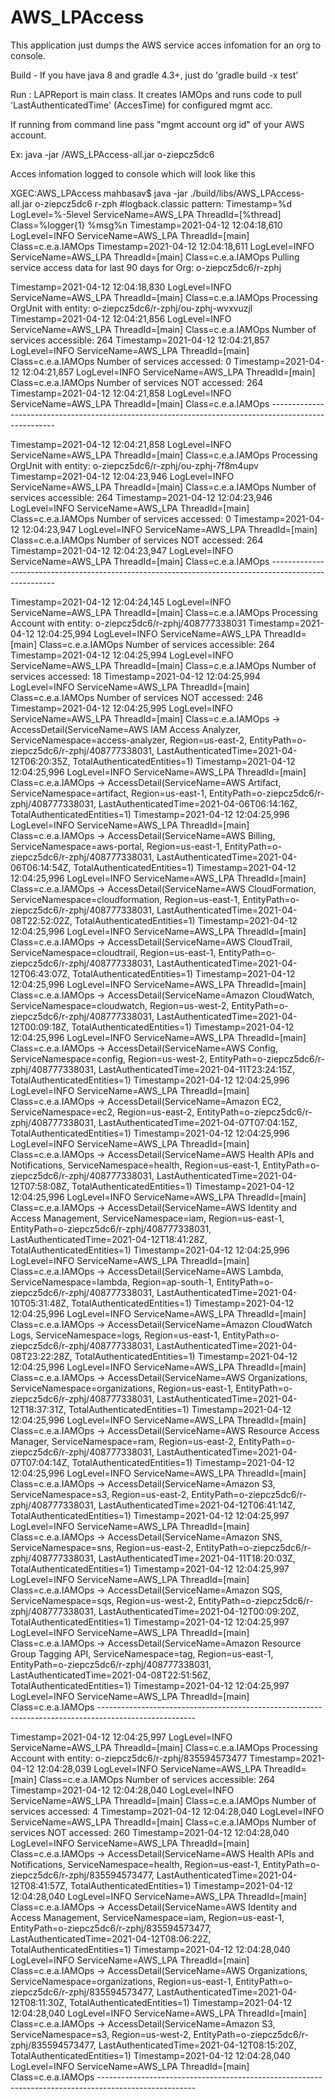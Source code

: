 # AWS_LPAccess

This application just dumps the AWS service acces infomation for an org to console.

Build - If you have java 8 and gradle 4.3+, just do 'gradle build -x test' 

Run : LAPReport is main class. It creates IAMOps and runs code to pull 'LastAuthenticatedTime' (AccesTime) for configured mgmt acc.

If running from command line pass "mgmt account org id" of your AWS account.

Ex: java -jar <path>/AWS_LPAccess-all.jar o-ziepcz5dc6

Acces infomation logged to console which will look like this

XGEC:AWS_LPAccess mahbasav$ java -jar ./build/libs/AWS_LPAccess-all.jar o-ziepcz5dc6 r-zph
#logback.classic pattern: Timestamp=%d LogLevel=%-5level ServiceName=AWS_LPA ThreadId=[%thread] Class=%logger{1} %msg%n
Timestamp=2021-04-12 12:04:18,610 LogLevel=INFO  ServiceName=AWS_LPA ThreadId=[main] Class=c.e.a.IAMOps
Timestamp=2021-04-12 12:04:18,611 LogLevel=INFO  ServiceName=AWS_LPA ThreadId=[main] Class=c.e.a.IAMOps Pulling service access data for last 90 days for Org: o-ziepcz5dc6/r-zphj

Timestamp=2021-04-12 12:04:18,830 LogLevel=INFO  ServiceName=AWS_LPA ThreadId=[main] Class=c.e.a.IAMOps Processing OrgUnit with entity: o-ziepcz5dc6/r-zphj/ou-zphj-wvxvuzjl
Timestamp=2021-04-12 12:04:21,856 LogLevel=INFO  ServiceName=AWS_LPA ThreadId=[main] Class=c.e.a.IAMOps Number of services accessible:   264
Timestamp=2021-04-12 12:04:21,857 LogLevel=INFO  ServiceName=AWS_LPA ThreadId=[main] Class=c.e.a.IAMOps Number of services accessed:     0
Timestamp=2021-04-12 12:04:21,857 LogLevel=INFO  ServiceName=AWS_LPA ThreadId=[main] Class=c.e.a.IAMOps Number of services NOT accessed: 264
Timestamp=2021-04-12 12:04:21,858 LogLevel=INFO  ServiceName=AWS_LPA ThreadId=[main] Class=c.e.a.IAMOps ------------------------------------------------------------------------------------------------------

Timestamp=2021-04-12 12:04:21,858 LogLevel=INFO  ServiceName=AWS_LPA ThreadId=[main] Class=c.e.a.IAMOps Processing OrgUnit with entity: o-ziepcz5dc6/r-zphj/ou-zphj-7f8m4upv
Timestamp=2021-04-12 12:04:23,946 LogLevel=INFO  ServiceName=AWS_LPA ThreadId=[main] Class=c.e.a.IAMOps Number of services accessible:   264
Timestamp=2021-04-12 12:04:23,946 LogLevel=INFO  ServiceName=AWS_LPA ThreadId=[main] Class=c.e.a.IAMOps Number of services accessed:     0
Timestamp=2021-04-12 12:04:23,947 LogLevel=INFO  ServiceName=AWS_LPA ThreadId=[main] Class=c.e.a.IAMOps Number of services NOT accessed: 264
Timestamp=2021-04-12 12:04:23,947 LogLevel=INFO  ServiceName=AWS_LPA ThreadId=[main] Class=c.e.a.IAMOps ------------------------------------------------------------------------------------------------------

Timestamp=2021-04-12 12:04:24,145 LogLevel=INFO  ServiceName=AWS_LPA ThreadId=[main] Class=c.e.a.IAMOps Processing Account with entity: o-ziepcz5dc6/r-zphj/408777338031
Timestamp=2021-04-12 12:04:25,994 LogLevel=INFO  ServiceName=AWS_LPA ThreadId=[main] Class=c.e.a.IAMOps Number of services accessible:   264
Timestamp=2021-04-12 12:04:25,994 LogLevel=INFO  ServiceName=AWS_LPA ThreadId=[main] Class=c.e.a.IAMOps Number of services accessed:     18
Timestamp=2021-04-12 12:04:25,994 LogLevel=INFO  ServiceName=AWS_LPA ThreadId=[main] Class=c.e.a.IAMOps Number of services NOT accessed: 246
Timestamp=2021-04-12 12:04:25,995 LogLevel=INFO  ServiceName=AWS_LPA ThreadId=[main] Class=c.e.a.IAMOps -> AccessDetail(ServiceName=AWS IAM Access Analyzer, ServiceNamespace=access-analyzer, Region=us-east-2, EntityPath=o-ziepcz5dc6/r-zphj/408777338031, LastAuthenticatedTime=2021-04-12T06:20:35Z, TotalAuthenticatedEntities=1)
Timestamp=2021-04-12 12:04:25,996 LogLevel=INFO  ServiceName=AWS_LPA ThreadId=[main] Class=c.e.a.IAMOps -> AccessDetail(ServiceName=AWS Artifact, ServiceNamespace=artifact, Region=us-east-1, EntityPath=o-ziepcz5dc6/r-zphj/408777338031, LastAuthenticatedTime=2021-04-06T06:14:16Z, TotalAuthenticatedEntities=1)
Timestamp=2021-04-12 12:04:25,996 LogLevel=INFO  ServiceName=AWS_LPA ThreadId=[main] Class=c.e.a.IAMOps -> AccessDetail(ServiceName=AWS Billing, ServiceNamespace=aws-portal, Region=us-east-1, EntityPath=o-ziepcz5dc6/r-zphj/408777338031, LastAuthenticatedTime=2021-04-06T06:14:54Z, TotalAuthenticatedEntities=1)
Timestamp=2021-04-12 12:04:25,996 LogLevel=INFO  ServiceName=AWS_LPA ThreadId=[main] Class=c.e.a.IAMOps -> AccessDetail(ServiceName=AWS CloudFormation, ServiceNamespace=cloudformation, Region=us-east-1, EntityPath=o-ziepcz5dc6/r-zphj/408777338031, LastAuthenticatedTime=2021-04-08T22:52:02Z, TotalAuthenticatedEntities=1)
Timestamp=2021-04-12 12:04:25,996 LogLevel=INFO  ServiceName=AWS_LPA ThreadId=[main] Class=c.e.a.IAMOps -> AccessDetail(ServiceName=AWS CloudTrail, ServiceNamespace=cloudtrail, Region=us-east-1, EntityPath=o-ziepcz5dc6/r-zphj/408777338031, LastAuthenticatedTime=2021-04-12T06:43:07Z, TotalAuthenticatedEntities=1)
Timestamp=2021-04-12 12:04:25,996 LogLevel=INFO  ServiceName=AWS_LPA ThreadId=[main] Class=c.e.a.IAMOps -> AccessDetail(ServiceName=Amazon CloudWatch, ServiceNamespace=cloudwatch, Region=us-west-2, EntityPath=o-ziepcz5dc6/r-zphj/408777338031, LastAuthenticatedTime=2021-04-12T00:09:18Z, TotalAuthenticatedEntities=1)
Timestamp=2021-04-12 12:04:25,996 LogLevel=INFO  ServiceName=AWS_LPA ThreadId=[main] Class=c.e.a.IAMOps -> AccessDetail(ServiceName=AWS Config, ServiceNamespace=config, Region=us-west-2, EntityPath=o-ziepcz5dc6/r-zphj/408777338031, LastAuthenticatedTime=2021-04-11T23:24:15Z, TotalAuthenticatedEntities=1)
Timestamp=2021-04-12 12:04:25,996 LogLevel=INFO  ServiceName=AWS_LPA ThreadId=[main] Class=c.e.a.IAMOps -> AccessDetail(ServiceName=Amazon EC2, ServiceNamespace=ec2, Region=us-east-2, EntityPath=o-ziepcz5dc6/r-zphj/408777338031, LastAuthenticatedTime=2021-04-07T07:04:15Z, TotalAuthenticatedEntities=1)
Timestamp=2021-04-12 12:04:25,996 LogLevel=INFO  ServiceName=AWS_LPA ThreadId=[main] Class=c.e.a.IAMOps -> AccessDetail(ServiceName=AWS Health APIs and Notifications, ServiceNamespace=health, Region=us-east-1, EntityPath=o-ziepcz5dc6/r-zphj/408777338031, LastAuthenticatedTime=2021-04-12T07:58:08Z, TotalAuthenticatedEntities=1)
Timestamp=2021-04-12 12:04:25,996 LogLevel=INFO  ServiceName=AWS_LPA ThreadId=[main] Class=c.e.a.IAMOps -> AccessDetail(ServiceName=AWS Identity and Access Management, ServiceNamespace=iam, Region=us-east-1, EntityPath=o-ziepcz5dc6/r-zphj/408777338031, LastAuthenticatedTime=2021-04-12T18:41:28Z, TotalAuthenticatedEntities=1)
Timestamp=2021-04-12 12:04:25,996 LogLevel=INFO  ServiceName=AWS_LPA ThreadId=[main] Class=c.e.a.IAMOps -> AccessDetail(ServiceName=AWS Lambda, ServiceNamespace=lambda, Region=ap-south-1, EntityPath=o-ziepcz5dc6/r-zphj/408777338031, LastAuthenticatedTime=2021-04-10T05:31:48Z, TotalAuthenticatedEntities=1)
Timestamp=2021-04-12 12:04:25,996 LogLevel=INFO  ServiceName=AWS_LPA ThreadId=[main] Class=c.e.a.IAMOps -> AccessDetail(ServiceName=Amazon CloudWatch Logs, ServiceNamespace=logs, Region=us-east-1, EntityPath=o-ziepcz5dc6/r-zphj/408777338031, LastAuthenticatedTime=2021-04-08T23:22:28Z, TotalAuthenticatedEntities=1)
Timestamp=2021-04-12 12:04:25,996 LogLevel=INFO  ServiceName=AWS_LPA ThreadId=[main] Class=c.e.a.IAMOps -> AccessDetail(ServiceName=AWS Organizations, ServiceNamespace=organizations, Region=us-east-1, EntityPath=o-ziepcz5dc6/r-zphj/408777338031, LastAuthenticatedTime=2021-04-12T18:37:31Z, TotalAuthenticatedEntities=1)
Timestamp=2021-04-12 12:04:25,996 LogLevel=INFO  ServiceName=AWS_LPA ThreadId=[main] Class=c.e.a.IAMOps -> AccessDetail(ServiceName=AWS Resource Access Manager, ServiceNamespace=ram, Region=us-east-2, EntityPath=o-ziepcz5dc6/r-zphj/408777338031, LastAuthenticatedTime=2021-04-07T07:04:14Z, TotalAuthenticatedEntities=1)
Timestamp=2021-04-12 12:04:25,996 LogLevel=INFO  ServiceName=AWS_LPA ThreadId=[main] Class=c.e.a.IAMOps -> AccessDetail(ServiceName=Amazon S3, ServiceNamespace=s3, Region=us-east-2, EntityPath=o-ziepcz5dc6/r-zphj/408777338031, LastAuthenticatedTime=2021-04-12T06:41:14Z, TotalAuthenticatedEntities=1)
Timestamp=2021-04-12 12:04:25,997 LogLevel=INFO  ServiceName=AWS_LPA ThreadId=[main] Class=c.e.a.IAMOps -> AccessDetail(ServiceName=Amazon SNS, ServiceNamespace=sns, Region=us-east-2, EntityPath=o-ziepcz5dc6/r-zphj/408777338031, LastAuthenticatedTime=2021-04-11T18:20:03Z, TotalAuthenticatedEntities=1)
Timestamp=2021-04-12 12:04:25,997 LogLevel=INFO  ServiceName=AWS_LPA ThreadId=[main] Class=c.e.a.IAMOps -> AccessDetail(ServiceName=Amazon SQS, ServiceNamespace=sqs, Region=us-west-2, EntityPath=o-ziepcz5dc6/r-zphj/408777338031, LastAuthenticatedTime=2021-04-12T00:09:20Z, TotalAuthenticatedEntities=1)
Timestamp=2021-04-12 12:04:25,997 LogLevel=INFO  ServiceName=AWS_LPA ThreadId=[main] Class=c.e.a.IAMOps -> AccessDetail(ServiceName=Amazon Resource Group Tagging API, ServiceNamespace=tag, Region=us-east-1, EntityPath=o-ziepcz5dc6/r-zphj/408777338031, LastAuthenticatedTime=2021-04-08T22:51:56Z, TotalAuthenticatedEntities=1)
Timestamp=2021-04-12 12:04:25,997 LogLevel=INFO  ServiceName=AWS_LPA ThreadId=[main] Class=c.e.a.IAMOps ------------------------------------------------------------------------------------------------------

Timestamp=2021-04-12 12:04:25,997 LogLevel=INFO  ServiceName=AWS_LPA ThreadId=[main] Class=c.e.a.IAMOps Processing Account with entity: o-ziepcz5dc6/r-zphj/835594573477
Timestamp=2021-04-12 12:04:28,039 LogLevel=INFO  ServiceName=AWS_LPA ThreadId=[main] Class=c.e.a.IAMOps Number of services accessible:   264
Timestamp=2021-04-12 12:04:28,040 LogLevel=INFO  ServiceName=AWS_LPA ThreadId=[main] Class=c.e.a.IAMOps Number of services accessed:     4
Timestamp=2021-04-12 12:04:28,040 LogLevel=INFO  ServiceName=AWS_LPA ThreadId=[main] Class=c.e.a.IAMOps Number of services NOT accessed: 260
Timestamp=2021-04-12 12:04:28,040 LogLevel=INFO  ServiceName=AWS_LPA ThreadId=[main] Class=c.e.a.IAMOps -> AccessDetail(ServiceName=AWS Health APIs and Notifications, ServiceNamespace=health, Region=us-east-1, EntityPath=o-ziepcz5dc6/r-zphj/835594573477, LastAuthenticatedTime=2021-04-12T08:41:57Z, TotalAuthenticatedEntities=1)
Timestamp=2021-04-12 12:04:28,040 LogLevel=INFO  ServiceName=AWS_LPA ThreadId=[main] Class=c.e.a.IAMOps -> AccessDetail(ServiceName=AWS Identity and Access Management, ServiceNamespace=iam, Region=us-east-1, EntityPath=o-ziepcz5dc6/r-zphj/835594573477, LastAuthenticatedTime=2021-04-12T08:06:22Z, TotalAuthenticatedEntities=1)
Timestamp=2021-04-12 12:04:28,040 LogLevel=INFO  ServiceName=AWS_LPA ThreadId=[main] Class=c.e.a.IAMOps -> AccessDetail(ServiceName=AWS Organizations, ServiceNamespace=organizations, Region=us-east-1, EntityPath=o-ziepcz5dc6/r-zphj/835594573477, LastAuthenticatedTime=2021-04-12T08:11:30Z, TotalAuthenticatedEntities=1)
Timestamp=2021-04-12 12:04:28,040 LogLevel=INFO  ServiceName=AWS_LPA ThreadId=[main] Class=c.e.a.IAMOps -> AccessDetail(ServiceName=Amazon S3, ServiceNamespace=s3, Region=us-west-2, EntityPath=o-ziepcz5dc6/r-zphj/835594573477, LastAuthenticatedTime=2021-04-12T08:15:20Z, TotalAuthenticatedEntities=1)
Timestamp=2021-04-12 12:04:28,040 LogLevel=INFO  ServiceName=AWS_LPA ThreadId=[main] Class=c.e.a.IAMOps ------------------------------------------------------------------------------------------------------


